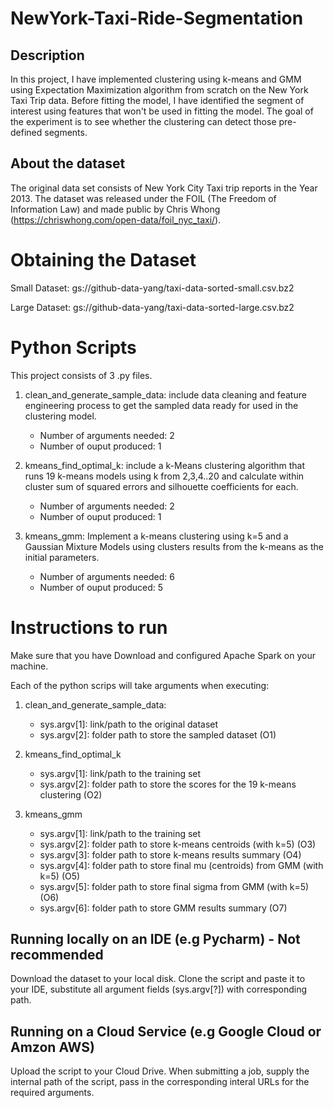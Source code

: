 # NewYork-Taxi-Ride-Segmentation


## Description

In this project, I have implemented clustering using k-means and GMM using Expectation Maximization algorithm from scratch on the New York Taxi Trip data. Before fitting the model, I have identified the segment of interest using features that won't be used in fitting the model. The goal of the experiment is to see whether the clustering can detect those pre-defined segments. 


## About the dataset

The original data set consists of New York City Taxi trip reports in the Year 2013. The dataset was released under the FOIL (The Freedom of Information Law) and made public by Chris Whong (https://chriswhong.com/open-data/foil_nyc_taxi/).


# Obtaining the Dataset

Small Dataset: 
gs://github-data-yang/taxi-data-sorted-small.csv.bz2

Large Dataset:
gs://github-data-yang/taxi-data-sorted-large.csv.bz2


# Python Scripts

This project consists of 3 .py files. 

1. clean_and_generate_sample_data: include data cleaning and feature engineering process to get the sampled data ready for used in the clustering model.  
    
    - Number of arguments needed: 2
    - Number of ouput produced: 1

2. kmeans_find_optimal_k: include a k-Means clustering algorithm that runs 19 k-means models using k from 2,3,4..20 and calculate within cluster sum of       squared errors and silhouette coefficients for each. 
    
    - Number of arguments needed: 2
    - Number of ouput produced: 1


3. kmeans_gmm: Implement a k-means clustering using k=5 and a Gaussian Mixture Models using clusters results from the k-means as the initial parameters.

    - Number of arguments needed: 6
    - Number of ouput produced: 5


# Instructions to run

Make sure that you have Download and configured Apache Spark on your machine. 

Each of the python scrips will take arguments when executing:

 1. clean_and_generate_sample_data:
 
     - sys.argv[1]: link/path to the original dataset
     - sys.argv[2]: folder path to store the sampled dataset (O1)
     
 2. kmeans_find_optimal_k
     
     - sys.argv[1]: link/path to the training set
     - sys.argv[2]: folder path to store the scores for the 19 k-means clustering (O2)
 
 
 3. kmeans_gmm
     
     -  sys.argv[1]: link/path to the training set
     -  sys.argv[2]: folder path to store k-means centroids (with k=5) (O3)
     -  sys.argv[3]: folder path to store k-means results summary (O4)
     -  sys.argv[4]: folder path to store final mu (centroids) from GMM (with k=5) (O5)
     -  sys.argv[5]: folder path to store final sigma from GMM (with k=5) (O6)
     -  sys.argv[6]: folder path to store GMM results summary (O7)
     

## Running locally on an IDE (e.g Pycharm) - Not recommended
Download the dataset to your local disk. Clone the script and paste it to your IDE, substitute all argument fields (sys.argv[?]) with corresponding path.

## Running on a Cloud Service (e.g Google Cloud or Amzon AWS)
Upload the script to your Cloud Drive. When submitting a job, supply the internal path of the script, pass in the corresponding interal URLs for the required arguments. 

